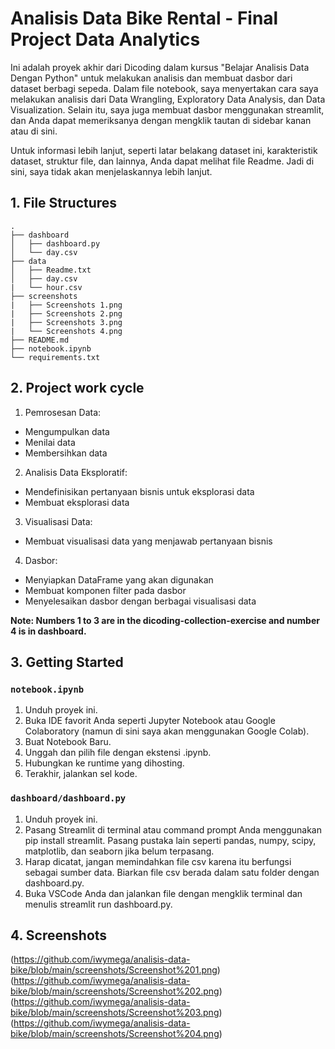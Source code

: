 
# Analisis Data Bike Rental - Final Project Data Analytics

Ini adalah proyek akhir dari Dicoding dalam kursus "Belajar Analisis Data Dengan Python" untuk melakukan analisis dan membuat dasbor dari dataset berbagi sepeda. Dalam file notebook, saya menyertakan cara saya melakukan analisis dari Data Wrangling, Exploratory Data Analysis, dan Data Visualization. Selain itu, saya juga membuat dasbor menggunakan streamlit, dan Anda dapat memeriksanya dengan mengklik tautan di sidebar kanan atau di sini.

Untuk informasi lebih lanjut, seperti latar belakang dataset ini, karakteristik dataset, struktur file, dan lainnya, Anda dapat melihat file Readme. Jadi di sini, saya tidak akan menjelaskannya lebih lanjut.

## 1. File Structures
```
.
├── dashboard
│   ├── dashboard.py
│   └── day.csv
├── data
│   ├── Readme.txt
│   ├── day.csv
|   └── hour.csv
├── screenshots
|   ├── Screenshots 1.png
|   ├── Screenshots 2.png
|   ├── Screenshots 3.png
|   └── Screenshots 4.png
├── README.md
├── notebook.ipynb
└── requirements.txt
```

## 2. Project work cycle
1. Pemrosesan Data:
- Mengumpulkan data
- Menilai data
- Membersihkan data
2. Analisis Data Eksploratif:
- Mendefinisikan pertanyaan bisnis untuk eksplorasi data
- Membuat eksplorasi data
3. Visualisasi Data:
- Membuat visualisasi data yang menjawab pertanyaan bisnis
4. Dasbor:
- Menyiapkan DataFrame yang akan digunakan
- Membuat komponen filter pada dasbor
- Menyelesaikan dasbor dengan berbagai visualisasi data

**Note: Numbers 1 to 3 are in the dicoding-collection-exercise and number 4 is in dashboard.**

## 3. Getting Started
### `notebook.ipynb`
1. Unduh proyek ini.
2. Buka IDE favorit Anda seperti Jupyter Notebook atau Google Colaboratory (namun di sini saya akan menggunakan Google Colab).
3. Buat Notebook Baru.
4. Unggah dan pilih file dengan ekstensi .ipynb.
5. Hubungkan ke runtime yang dihosting.
6. Terakhir, jalankan sel kode.

### `dashboard/dashboard.py`
1. Unduh proyek ini.
2. Pasang Streamlit di terminal atau command prompt Anda menggunakan pip install streamlit. Pasang pustaka lain seperti pandas, numpy, scipy, matplotlib, dan seaborn jika belum terpasang.
3. Harap dicatat, jangan memindahkan file csv karena itu berfungsi sebagai sumber data. Biarkan file csv berada dalam satu folder dengan dashboard.py.
4. Buka VSCode Anda dan jalankan file dengan mengklik terminal dan menulis streamlit run dashboard.py.

## 4. Screenshots
(https://github.com/iwymega/analisis-data-bike/blob/main/screenshots/Screenshot%201.png)
(https://github.com/iwymega/analisis-data-bike/blob/main/screenshots/Screenshot%202.png)
(https://github.com/iwymega/analisis-data-bike/blob/main/screenshots/Screenshot%203.png)
(https://github.com/iwymega/analisis-data-bike/blob/main/screenshots/Screenshot%204.png)

